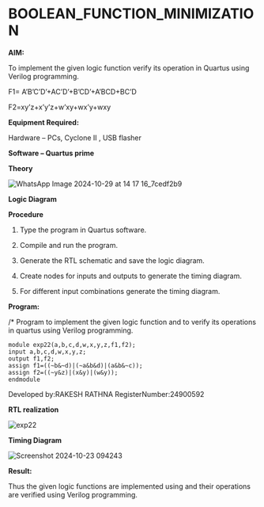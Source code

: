 # BOOLEAN_FUNCTION_MINIMIZATION

**AIM:**

To implement the given logic function verify its operation in Quartus using Verilog programming.

F1= A’B’C’D’+AC’D’+B’CD’+A’BCD+BC’D 

F2=xy’z+x’y’z+w’xy+wx’y+wxy

**Equipment Required:**

Hardware – PCs, Cyclone II , USB flasher

**Software – Quartus prime**

**Theory**

![WhatsApp Image 2024-10-29 at 14 17 16_7cedf2b9](https://github.com/user-attachments/assets/ef60475b-3ba0-40a5-82dc-0e03fac47eaa)


**Logic Diagram**

**Procedure**

1.	Type the program in Quartus software.

2.	Compile and run the program.

3.	Generate the RTL schematic and save the logic diagram.

4.	Create nodes for inputs and outputs to generate the timing diagram.

5.	For different input combinations generate the timing diagram.


**Program:**

/* Program to implement the given logic function and to verify its operations in quartus using Verilog programming.
```
module exp22(a,b,c,d,w,x,y,z,f1,f2);
input a,b,c,d,w,x,y,z;
output f1,f2;
assign f1=((~b&~d)|(~a&b&d)|(a&b&~c));
assign f2=((~y&z)|(x&y)|(w&y));
endmodule

```

Developed by:RAKESH RATHNA
RegisterNumber:24900592


**RTL realization**

![exp22](https://github.com/user-attachments/assets/e4ec2409-6fb9-4d0e-a5d3-1840d186e223)






**Timing Diagram**

![Screenshot 2024-10-23 094243](https://github.com/user-attachments/assets/1cf0f8ea-6a8c-4186-a524-9c3d2bba4c57)



**Result:**

Thus the given logic functions are implemented using and their operations are verified using Verilog programming.

